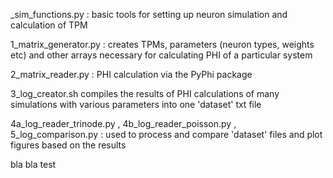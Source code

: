 _sim_functions.py : basic tools for setting up neuron simulation and calculation of TPM

1_matrix_generator.py : creates TPMs, parameters (neuron types, weights etc) and other arrays necessary for calculating PHI of a particular system

2_matrix_reader.py : PHI calculation via the PyPhi package

3_log_creator.sh compiles the results of PHI calculations of many simulations with various parameters into one 'dataset' txt file

4a_log_reader_trinode.py , 4b_log_reader_poisson.py , 5_log_comparison.py : used to process and compare 'dataset' files and plot figures based on the results

bla bla test
